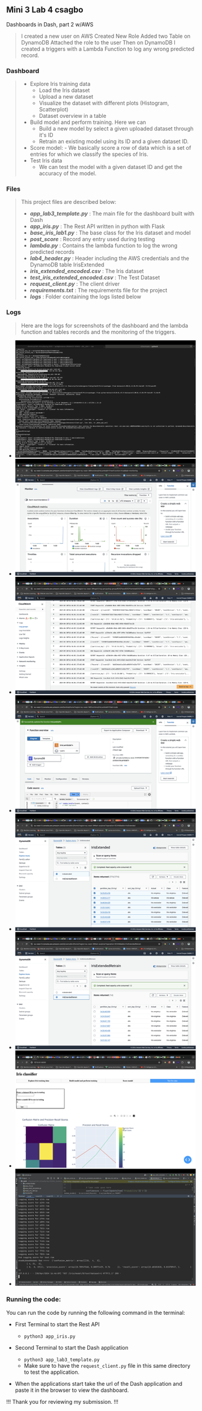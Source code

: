 ##  Mini 3 Lab 4 csagbo
Dashboards in Dash, part 2 w/AWS

> I created a new user on AWS 
> Created New Role
> Added two Table on DynamoDB
> Attached the role to the user
> Then on DynamoDB I created a triggers with a Lambda Function to log any wrong predicted record.

### Dashboard
> * Explore Iris training data
>   - Load the Iris dataset
>   - Upload a new dataset
>   - Visualize the dataset with different plots (Histogram, Scatterplot)
>   - Dataset overview in a table
> * Build model and perform training. Here we can 
>   - Build a new model by select a given uploaded dataset through it's ID
>   - Retrain an existing model using its ID and a given dataset ID.
> * Score model: 
	- We basically score a row of data which is a set of entries for which we classify the species of Iris. 
> * Test Iris data
> 	- We can test the model with a given dataset ID and get the accuracy of the model.

### Files

> This project files are described below:
> - __*app_lab3_template.py*__ : The main file for the dashboard built with Dash
> - __*app_iris.py*__ : The Rest API written in python with Flask
> - __*base_iris_lab1.py*__ : The base class for the Iris dataset and model
> - __*post_score*__ : Record any entry used during testing
> - __*lambda.py*__ : Contains the lambda function to log the wrong predicted records
> - __*lab4_header.py*__ : Header including the AWS credentials and the DynamoDB table IrisExtended
> - __*iris_extended_encoded.csv*__ : The Iris dataset
> - __*test_iris_extended_encoded.csv*__ : The Test Dataset
> - __*request_client.py*__ : The client driver
> - __*requirements.txt*__ : The requirements file for the project
> - __*logs*__ : Folder containing the logs listed below


### Logs
> Here are the logs for screenshots of the dashboard and the lambda function and tables records and the monitoring of the triggers.
- ![Successful Test connexion to AWS from my local machine](./logs/test_connexion_using_key.png)
- ![CLoud watch board logs](./logs/cloud_watch_logs_board.png)
- ![Log of Monitoring cloud watch for Trigger](./logs/monitoring_logs.png)
- ![Trigger](./logs/trigger_function.png)
- ![Records during test](./logs/records_post_score.png)
- ![Wrong predicted classes ](./logs/retrain_wrong_records_in_table.png)
- ![Dashboard for test](./logs/tested_model_dash.png)
- ![Logs of Backend on my local Machine](./logs/testlogs.png)



### Running the code:
You can run the code by running the following command in the terminal:

- First Terminal to start the Rest API
   - `python3 app_iris.py`
- Second Terminal to start the Dash application
   - `python3 app_lab3_template.py`
   - Make sure to have the  `request_client.py` file in this same directory to test the application.

- When the applications start take the url of the Dash application and paste it in the browser to view the dashboard.

!!! Thank you for reviewing my submission. !!!

		